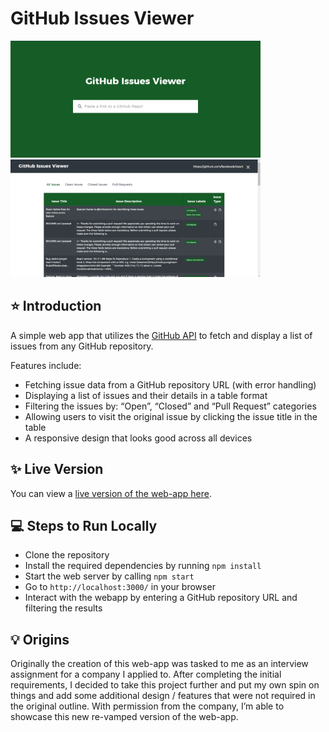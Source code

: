 # GitHub Issues Viewer

<img src="screenshots/IssueViewer1.PNG" width="400" title="Search Page"> <img src="screenshots/IssueViewer2.PNG" width="400" title="Results Page">

## :star: Introduction 
A simple web app that utilizes the [GitHub API](https://docs.github.com/en/free-pro-team@latest/rest) to fetch and display a list of issues from any GitHub repository.

Features include:
- Fetching issue data from a GitHub repository URL (with error handling)
- Displaying a list of issues and their details in a table format
- Filtering the issues by: “Open”, “Closed” and “Pull Request” categories
- Allowing users to visit the original issue by clicking the issue title in the table
- A responsive design that looks good across all devices

## :sparkles: Live Version
You can view a [live version of the web-app here](https://scheng20.github.io/github-issues-viewer/). 

## :computer: Steps to Run Locally
- Clone the repository
- Install the required dependencies by running `npm install`
- Start the web server by calling `npm start`
- Go to `http://localhost:3000/` in your browser
- Interact with the webapp by entering a GitHub repository URL and filtering the results

## :bulb: Origins
Originally the creation of this web-app was tasked to me as an interview assignment for a company I applied to. After completing the initial requirements, I decided to take this project further and put my own spin on things and add some additional design / features that were not required in the original outline. With permission from the company, I’m able to showcase this new re-vamped version of the web-app.
